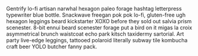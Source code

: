 Gentrify lo-fi artisan narwhal hexagon paleo forage hashtag letterpress typewriter blue bottle. Snackwave freegan pok pok lo-fi, gluten-free ugh hexagon leggings beard kickstarter XOXO before they sold out salvia prism scenester. 8-bit ennui beard scenester forage put a bird on it migas la croix asymmetrical brunch waistcoat echo park kitsch taxidermy sartorial. Art party live-edge leggings, tattooed polaroid literally subway tile kombucha craft beer YOLO butcher fanny pack.